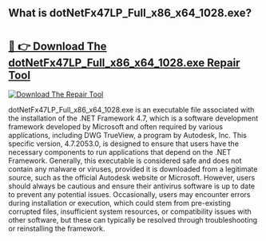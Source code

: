 ## What is dotNetFx47LP_Full_x86_x64_1028.exe? 

# <h2><a href="https://exedetect.com/download.php?dotNetFx47LP_Full_x86_x64_1028.exe">🔗 👉 Download The dotNetFx47LP_Full_x86_x64_1028.exe Repair Tool</a></h2>

[![Download The Repair Tool](https://exedetect.com/download-button.jpg)](https://exedetect.com/download.php?dotNetFx47LP_Full_x86_x64_1028.exe)

dotNetFx47LP_Full_x86_x64_1028.exe is an executable file associated with the installation of the .NET Framework 4.7, which is a software development framework developed by Microsoft and often required by various applications, including DWG TrueView, a program by Autodesk, Inc. This specific version, 4.7.2053.0, is designed to ensure that users have the necessary components to run applications that depend on the .NET Framework. Generally, this executable is considered safe and does not contain any malware or viruses, provided it is downloaded from a legitimate source, such as the official Autodesk website or Microsoft. However, users should always be cautious and ensure their antivirus software is up to date to prevent any potential issues. Occasionally, users may encounter errors during installation or execution, which could stem from pre-existing corrupted files, insufficient system resources, or compatibility issues with other software, but these can typically be resolved through troubleshooting or reinstalling the framework.
